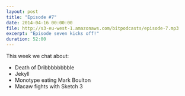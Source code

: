 ```yaml
---
layout: post
title: "Episode #7"
date: 2014-04-16 00:00:00
file: http://s3-eu-west-1.amazonaws.com/bitpodcasts/episode-7.mp3
excerpt: "Episode seven kicks off!"
duration: 52:00
---
```


This week we chat about:

* Death of Dribbbbbbbble
* Jekyll
* Monotype eating Mark Boulton
* Macaw fights with Sketch 3
